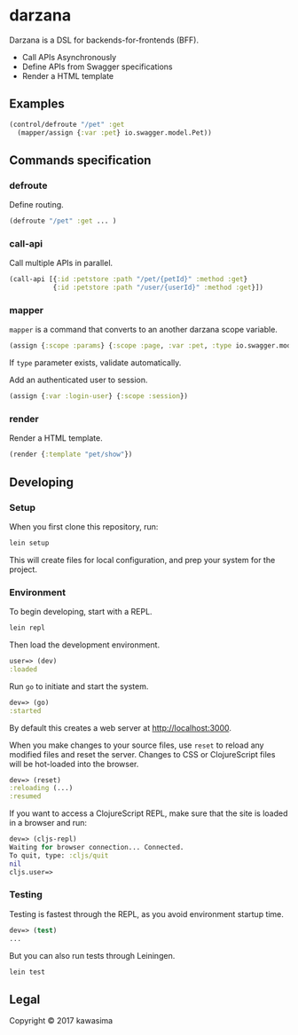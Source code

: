 # darzana

Darzana is a DSL for backends-for-frontends (BFF).

- Call APIs Asynchronously
- Define APIs from Swagger specifications
- Render a HTML template

## Examples

```clj
(control/defroute "/pet" :get
  (mapper/assign {:var :pet} io.swagger.model.Pet))
```

## Commands specification

### defroute

Define routing.

```clj
(defroute "/pet" :get ... )
```

### call-api

Call multiple APIs in parallel.

```clj
(call-api [{:id :petstore :path "/pet/{petId}" :method :get}
           {:id :petstore :path "/user/{userId}" :method :get}])
```

### mapper

`mapper` is a command that converts to an another darzana scope variable.

```clj
(assign {:scope :params} {:scope :page, :var :pet, :type io.swagger.model.Pet})
```

If `type` parameter exists, validate automatically.

Add an authenticated user to session.

```clj
(assign {:var :login-user} {:scope :session})
```

### render

Render a HTML template.

```clj
(render {:template "pet/show"})
```

## Developing

### Setup

When you first clone this repository, run:

```sh
lein setup
```

This will create files for local configuration, and prep your system
for the project.

### Environment

To begin developing, start with a REPL.

```sh
lein repl
```

Then load the development environment.

```clojure
user=> (dev)
:loaded
```

Run `go` to initiate and start the system.

```clojure
dev=> (go)
:started
```

By default this creates a web server at <http://localhost:3000>.

When you make changes to your source files, use `reset` to reload any
modified files and reset the server. Changes to CSS or ClojureScript
files will be hot-loaded into the browser.

```clojure
dev=> (reset)
:reloading (...)
:resumed
```

If you want to access a ClojureScript REPL, make sure that the site is loaded
in a browser and run:

```clojure
dev=> (cljs-repl)
Waiting for browser connection... Connected.
To quit, type: :cljs/quit
nil
cljs.user=>
```

### Testing

Testing is fastest through the REPL, as you avoid environment startup
time.

```clojure
dev=> (test)
...
```

But you can also run tests through Leiningen.

```sh
lein test
```


## Legal

Copyright © 2017 kawasima
